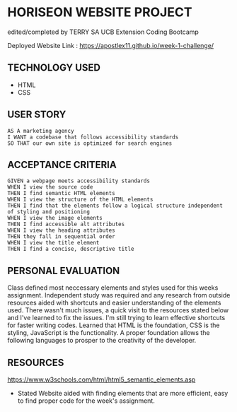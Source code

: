 # HORISEON WEBSITE PROJECT
edited/completed by TERRY SA
UCB Extension Coding Bootcamp

Deployed Website Link : https://apostlex11.github.io/week-1-challenge/

## TECHNOLOGY USED
+ HTML
+ CSS

## USER STORY
``` 
AS A marketing agency
I WANT a codebase that follows accessibility standards
SO THAT our own site is optimized for search engines
```

## ACCEPTANCE CRITERIA
```
GIVEN a webpage meets accessibility standards
WHEN I view the source code
THEN I find semantic HTML elements
WHEN I view the structure of the HTML elements
THEN I find that the elements follow a logical structure independent of styling and positioning
WHEN I view the image elements
THEN I find accessible alt attributes
WHEN I view the heading attributes
THEN they fall in sequential order
WHEN I view the title element
THEN I find a concise, descriptive title
```
## PERSONAL EVALUATION
Class defined most neccessary elements and styles used for this weeks assignment. Independent study was required and any research from outside
resources aided with shortcuts and easier understanding of the elements used. There wasn't much issues, a quick visit to the resources stated below and I've learned to fix the issues. I'm still trying to learn effective shortcuts for 
faster writing codes. Learned that HTML is the foundation, CSS is the styling, JavaScript is the functionality. A proper foundation
allows the following languages to prosper to the creativity of the developer.

## RESOURCES
https://www.w3schools.com/html/html5_semantic_elements.asp
+ Stated Website aided with finding elements that are more efficient, easy to find proper code for the week's assignment.
